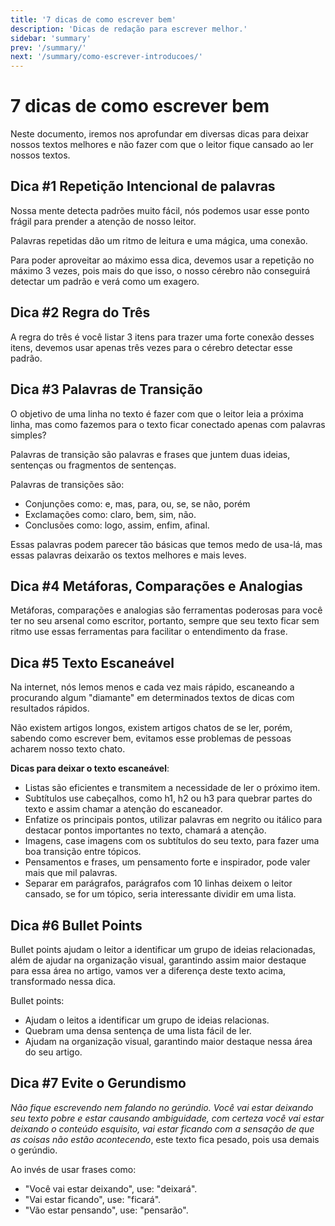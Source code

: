 ```yaml
---
title: '7 dicas de como escrever bem'
description: 'Dicas de redação para escrever melhor.'
sidebar: 'summary'
prev: '/summary/'
next: '/summary/como-escrever-introducoes/'
---
```


# 7 dicas de como escrever bem

Neste documento, iremos nos aprofundar em diversas dicas para deixar nossos textos melhores e não fazer com que o leitor fique cansado ao ler nossos textos.

## Dica #1 Repetição Intencional de palavras

Nossa mente detecta padrões muito fácil, nós podemos usar esse ponto frágil para prender a atenção de nosso leitor.

Palavras repetidas dão um ritmo de leitura e uma mágica, uma conexão.

Para poder aproveitar ao máximo essa dica, devemos usar a repetição no máximo 3 vezes, pois mais do que isso, o nosso cérebro não conseguirá detectar um padrão e verá como um exagero.

## Dica #2 Regra do Três

A regra do três é você listar 3 itens para trazer uma forte conexão desses itens, devemos usar apenas três vezes para o cérebro detectar esse padrão.

## Dica #3 Palavras de Transição

O objetivo de uma linha no texto é fazer com que o leitor leia a próxima linha, mas como fazemos para o texto ficar conectado apenas com palavras simples?

Palavras de transição são palavras e frases que juntem duas ideias, sentenças ou fragmentos de sentenças.

Palavras de transições são:

- Conjunções como: e, mas, para, ou, se, se não, porém
- Exclamações como: claro, bem, sim, não.
- Conclusões como: logo, assim, enfim, afinal.

Essas palavras podem parecer tão básicas que temos medo de usa-lá, mas essas palavras deixarão os textos melhores e mais leves.

## Dica #4 Metáforas, Comparações e Analogias

Metáforas, comparações e analogias são ferramentas poderosas para você ter no seu arsenal como escritor, portanto, sempre que seu texto ficar sem ritmo use essas ferramentas para facilitar o entendimento da frase.

## Dica #5 Texto Escaneável

Na internet, nós lemos menos e cada vez mais rápido, escaneando a procurando algum "diamante" em determinados textos de dicas com resultados rápidos.

Não existem artigos longos, existem artigos chatos de se ler, porém, sabendo como escrever bem, evitamos esse problemas de pessoas acharem nosso texto chato.

**Dicas para deixar o texto escaneável**:

- Listas são eficientes e transmitem a necessidade de ler o próximo item.
- Subtítulos use cabeçalhos, como h1, h2 ou h3 para quebrar partes do texto e assim chamar a atenção do escaneador.
- Enfatize os principais pontos, utilizar palavras em negrito ou itálico para destacar pontos importantes no texto, chamará a atenção.
- Imagens, case imagens com os subtítulos do seu texto, para fazer uma boa transição entre tópicos.
- Pensamentos e frases, um pensamento forte e inspirador, pode valer mais que mil palavras.
- Separar em parágrafos, parágrafos com 10 linhas deixem o leitor cansado, se for um tópico, seria interessante dividir em uma lista.

## Dica #6 Bullet Points

Bullet points ajudam o leitor a identificar um grupo de ideias relacionadas, além de ajudar na organização visual, garantindo assim maior destaque para essa área no artigo, vamos ver a diferença deste texto acima, transformado nessa dica.

Bullet points:

- Ajudam o leitos a identificar um grupo de ideias relacionas.
- Quebram uma densa sentença de uma lista fácil de ler.
- Ajudam na organização visual, garantindo maior destaque nessa área do seu artigo.

## Dica #7 Evite o Gerundismo

_Não fique escrevendo nem falando no gerúndio. Você vai estar deixando seu texto pobre e estar causando ambiguidade, com certeza você vai estar deixando o conteúdo esquisito, vai estar ficando com a sensação de que as coisas não estão acontecendo_, este texto fica pesado, pois usa demais o gerúndio.

Ao invés de usar frases como:

- "Você vai estar deixando", use: "deixará".
- "Vai estar ficando", use: "ficará".
- "Vão estar pensando", use: "pensarão".
